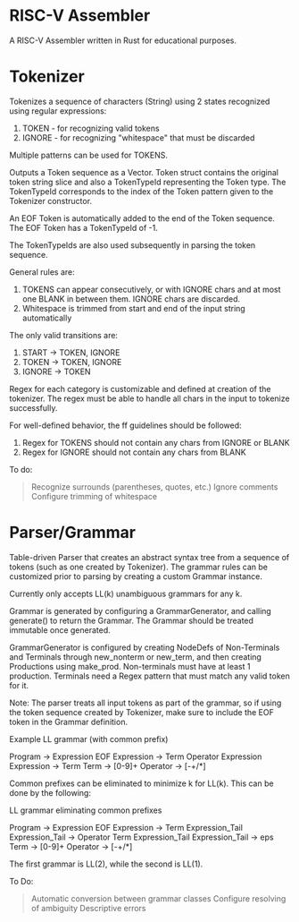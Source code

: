 # RISC-V Assembler

A RISC-V Assembler written in Rust for educational purposes.

# Tokenizer

Tokenizes a sequence of characters (String) using 2 states recognized using regular expressions:
1. TOKEN - for recognizing valid tokens
2. IGNORE - for recognizing "whitespace" that must be discarded

Multiple patterns can be used for TOKENS.

Outputs a Token sequence as a Vector. Token struct contains the original token string slice and also a TokenTypeId representing the Token type. The TokenTypeId corresponds to the index of the Token pattern given to the Tokenizer constructor.

An EOF Token is automatically added to the end of the Token sequence. The EOF Token has a TokenTypeId of -1.

The TokenTypeIds are also used subsequently in parsing the token sequence.

General rules are:
1. TOKENS can appear consecutively, or with IGNORE chars and at most one BLANK in between them. IGNORE chars are discarded.
2. Whitespace is trimmed from start and end of the input string automatically

The only valid transitions are:
1. START -> TOKEN, IGNORE
2. TOKEN -> TOKEN, IGNORE
3. IGNORE -> TOKEN

Regex for each category is customizable and defined at creation of the tokenizer. The regex must be able to handle all chars in the input to tokenize successfully.

For well-defined behavior, the ff guidelines should be followed:
1. Regex for TOKENS should not contain any chars from IGNORE or BLANK
2. Regex for IGNORE should not contain any chars from BLANK

To do:
> Recognize surrounds (parentheses, quotes, etc.)
> Ignore comments
> Configure trimming of whitespace


# Parser/Grammar

Table-driven Parser that creates an abstract syntax tree from a sequence of tokens (such as one created by Tokenizer). The grammar rules can be customized prior to parsing by creating a custom Grammar instance.

Currently only accepts LL(k) unambiguous grammars for any k.

Grammar is generated by configuring a GrammarGenerator, and calling generate() to return the Grammar. The Grammar should be treated immutable once generated.

GrammarGenerator is configured by creating NodeDefs of Non-Terminals and Terminals through new_nonterm or new_term, and then creating Productions using make_prod. Non-terminals must have at least 1 production. Terminals need a Regex pattern that must match any valid token for it.

Note: The parser treats all input tokens as part of the grammar, so if using the token sequence created by Tokenizer, make sure to include the EOF token in the Grammar definition.

Example LL grammar (with common prefix)

Program -> Expression EOF
Expression -> Term Operator Expression
Expression -> Term
Term -> [0-9]+
Operator -> [-+/*]

Common prefixes can be eliminated to minimize k for LL(k). This can be done by the following:

LL grammar eliminating common prefixes

Program -> Expression EOF
Expression -> Term Expression_Tail
Expression_Tail -> Operator Term Expression_Tail
Expression_Tail -> eps
Term -> [0-9]+
Operator -> [-+/*]

The first grammar is LL(2), while the second is LL(1).

To Do:
> Automatic conversion between grammar classes
> Configure resolving of ambiguity
> Descriptive errors
